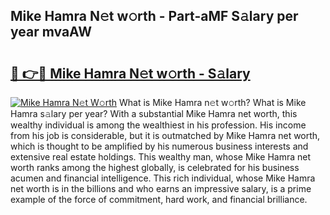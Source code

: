 ## Mike Hamra N𝚎t w𝚘rth - Part-aMF S𝚊lary per year mvaAW

# <h2><a href="http://gc3vzdr.nevu.top/?p=Mike+Hamra">🔗 👉🔴 Mike Hamra N𝚎t w𝚘rth - S𝚊lary</a></h2>

[![Mike Hamra N𝚎t W𝚘rth](https://i.imgur.com/Oavwk0R.jpeg)](http://gc3vzdr.nevu.top/?p=Mike+Hamra)
What is Mike Hamra n𝚎t w𝚘rth? What is Mike Hamra s𝚊lary per year?
With a substantial Mike Hamra net worth, this wealthy individual is among the wealthiest in his profession. His income from his job is considerable, but it is outmatched by Mike Hamra net worth, which is thought to be amplified by his numerous business interests and extensive real estate holdings. This wealthy man, whose Mike Hamra net worth ranks among the highest globally, is celebrated for his business acumen and financial intelligence. This rich individual, whose Mike Hamra net worth is in the billions and who earns an impressive salary, is a prime example of the force of commitment, hard work, and financial brilliance.
